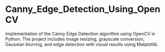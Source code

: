 # Canny_Edge_Detection_Using_OpenCV
Implementation of the Canny Edge Detection algorithm using OpenCV in Python. The project includes image resizing, grayscale conversion, Gaussian blurring, and edge detection with visual results using Matplotlib.
